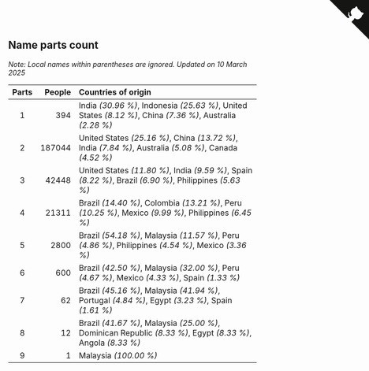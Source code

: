 ## Name parts count

*Note: Local names within parentheses are ignored.*
*Updated on 10 March 2025*

| Parts | People | Countries of origin |
| :--: | ---: | :--- |
| 1 | 394 | India *(30.96 %)*, Indonesia *(25.63 %)*, United States *(8.12 %)*, China *(7.36 %)*, Australia *(2.28 %)* |
| 2 | 187044 | United States *(25.16 %)*, China *(13.72 %)*, India *(7.84 %)*, Australia *(5.08 %)*, Canada *(4.52 %)* |
| 3 | 42448 | United States *(11.80 %)*, India *(9.59 %)*, Spain *(8.22 %)*, Brazil *(6.90 %)*, Philippines *(5.63 %)* |
| 4 | 21311 | Brazil *(14.40 %)*, Colombia *(13.21 %)*, Peru *(10.25 %)*, Mexico *(9.99 %)*, Philippines *(6.45 %)* |
| 5 | 2800 | Brazil *(54.18 %)*, Malaysia *(11.57 %)*, Peru *(4.86 %)*, Philippines *(4.54 %)*, Mexico *(3.36 %)* |
| 6 | 600 | Brazil *(42.50 %)*, Malaysia *(32.00 %)*, Peru *(4.67 %)*, Mexico *(4.33 %)*, Spain *(1.33 %)* |
| 7 | 62 | Brazil *(45.16 %)*, Malaysia *(41.94 %)*, Portugal *(4.84 %)*, Egypt *(3.23 %)*, Spain *(1.61 %)* |
| 8 | 12 | Brazil *(41.67 %)*, Malaysia *(25.00 %)*, Dominican Republic *(8.33 %)*, Egypt *(8.33 %)*, Angola *(8.33 %)* |
| 9 | 1 | Malaysia *(100.00 %)* |


<a href="https://github.com/JustinTimeCuber/wca_statistics" class="github-corner" aria-label="View source on Github"><svg width="80" height="80" viewBox="0 0 250 250" style="fill:#151513; color:#fff; position: absolute; top: 0; border: 0; right: 0;" aria-hidden="true"><path d="M0,0 L115,115 L130,115 L142,142 L250,250 L250,0 Z"></path><path d="M128.3,109.0 C113.8,99.7 119.0,89.6 119.0,89.6 C122.0,82.7 120.5,78.6 120.5,78.6 C119.2,72.0 123.4,76.3 123.4,76.3 C127.3,80.9 125.5,87.3 125.5,87.3 C122.9,97.6 130.6,101.9 134.4,103.2" fill="currentColor" style="transform-origin: 130px 106px;" class="octo-arm"></path><path d="M115.0,115.0 C114.9,115.1 118.7,116.5 119.8,115.4 L133.7,101.6 C136.9,99.2 139.9,98.4 142.2,98.6 C133.8,88.0 127.5,74.4 143.8,58.0 C148.5,53.4 154.0,51.2 159.7,51.0 C160.3,49.4 163.2,43.6 171.4,40.1 C171.4,40.1 176.1,42.5 178.8,56.2 C183.1,58.6 187.2,61.8 190.9,65.4 C194.5,69.0 197.7,73.2 200.1,77.6 C213.8,80.2 216.3,84.9 216.3,84.9 C212.7,93.1 206.9,96.0 205.4,96.6 C205.1,102.4 203.0,107.8 198.3,112.5 C181.9,128.9 168.3,122.5 157.7,114.1 C157.9,116.9 156.7,120.9 152.7,124.9 L141.0,136.5 C139.8,137.7 141.6,141.9 141.8,141.8 Z" fill="currentColor" class="octo-body"></path></svg></a><style>.github-corner:hover .octo-arm{animation:octocat-wave 560ms ease-in-out}@keyframes octocat-wave{0%,100%{transform:rotate(0)}20%,60%{transform:rotate(-25deg)}40%,80%{transform:rotate(10deg)}}@media (max-width:500px){.github-corner:hover .octo-arm{animation:none}.github-corner .octo-arm{animation:octocat-wave 560ms ease-in-out}}</style>
